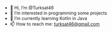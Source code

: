 - 👋 Hi, I’m @Turksat46
- 👀 I’m interested in programming some projects
- 🌱 I’m currently learning Kotlin in Java
- 📫 How to reach me: turksat46@gmail.com

<!---
Turksat46/Turksat46 is a ✨ special ✨ repository because its `README.md` (this file) appears on your GitHub profile.
You can click the Preview link to take a look at your changes.
--->
